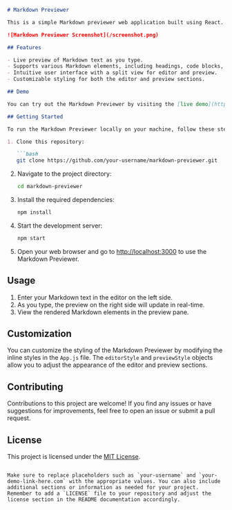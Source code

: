

```markdown
# Markdown Previewer

This is a simple Markdown previewer web application built using React. It allows you to input Markdown text in the editor and see the rendered preview in real-time. The project is designed to help you learn and practice Markdown formatting.

![Markdown Previewer Screenshot](/screenshot.png)

## Features

- Live preview of Markdown text as you type.
- Supports various Markdown elements, including headings, code blocks, lists, blockquotes, images, links, and more.
- Intuitive user interface with a split view for editor and preview.
- Customizable styling for both the editor and preview sections.

## Demo

You can try out the Markdown Previewer by visiting the [live demo](https://your-demo-link-here.com).

## Getting Started

To run the Markdown Previewer locally on your machine, follow these steps:

1. Clone this repository:

   ```bash
   git clone https://github.com/your-username/markdown-previewer.git
   ```

2. Navigate to the project directory:

   ```bash
   cd markdown-previewer
   ```

3. Install the required dependencies:

   ```bash
   npm install
   ```

4. Start the development server:

   ```bash
   npm start
   ```

5. Open your web browser and go to [http://localhost:3000](http://localhost:3000) to use the Markdown Previewer.

## Usage

1. Enter your Markdown text in the editor on the left side.
2. As you type, the preview on the right side will update in real-time.
3. View the rendered Markdown elements in the preview pane.

## Customization

You can customize the styling of the Markdown Previewer by modifying the inline styles in the `App.js` file. The `editorStyle` and `previewStyle` objects allow you to adjust the appearance of the editor and preview sections.

## Contributing

Contributions to this project are welcome! If you find any issues or have suggestions for improvements, feel free to open an issue or submit a pull request.

## License

This project is licensed under the [MIT License](LICENSE).
```

Make sure to replace placeholders such as `your-username` and `your-demo-link-here.com` with the appropriate values. You can also include additional sections or information as needed for your project. Remember to add a `LICENSE` file to your repository and adjust the license section in the README documentation accordingly.
